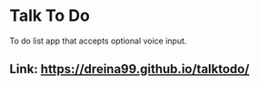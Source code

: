 # Talk To Do
To do list app that accepts optional voice input. 

## Link: https://dreina99.github.io/talktodo/
